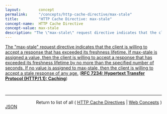 ```yaml
---
layout:        concept
permalink:     "/concepts/http-cache-directive/max-stale"
title:         "HTTP Cache Directive: max-stale"
concept-name:  HTTP Cache Directive
concept-value: max-stale
description: "The \"max-stale\" request directive indicates that the client is willing to accept a response that has exceeded its freshness lifetime. If max-stale is assigned a value, then the client is willing to accept a response that has exceeded its freshness lifetime by no more than the specified number of seconds. If no value is assigned to max-stale, then the client is willing to accept a stale response of any age."
---
```


[The "max-stale" request directive indicates that the client is willing to accept a response that has exceeded its freshness lifetime. If max-stale is assigned a value, then the client is willing to accept a response that has exceeded its freshness lifetime by no more than the specified number of seconds. If no value is assigned to max-stale, then the client is willing to accept a stale response of any age.](https://datatracker.ietf.org/doc/html/rfc7234#section-5.2.1.2 "Read documentation for HTTP Cache Directive &#34;max-stale&#34;") (**[RFC 7234: Hypertext Transfer Protocol (HTTP/1.1): Caching](/specs/IETF/RFC/7234 "The Hypertext Transfer Protocol (HTTP) is an application-level protocol for distributed, collaborative, hypertext information systems. This document defines requirements on HTTP caches and the associated header fields that control cache behavior or indicate cacheable response messages.")**)

<br/>
<hr/>

<p style="float : left"><a href="./max-stale.json" title="JSON representing this particular Web Concept value">JSON</a></p>
<p style="text-align: right">Return to list of all ( <a href="../http-cache-directive/">HTTP Cache Directives</a> | <a href="../">Web Concepts</a> )</p>
